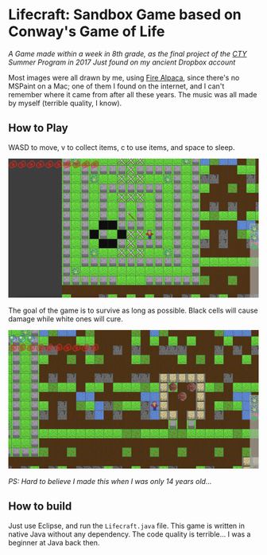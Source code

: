 Lifecraft: Sandbox Game based on Conway's Game of Life
===

*A Game made within a week in 8th grade, as the final project of the [CTY](https://cty.jhu.edu/) Summer Program in 2017*
*Just found on my ancient Dropbox account*

Most images were all drawn by me, using [Fire Alpaca](https://www.firealpaca.com/), since there's no MSPaint on a Mac; one of them I found on the internet, and I can't remember where it came from after all these years. The music was all made by myself (terrible quality, I know).


## How to Play

WASD to move, v to collect items, c to use items, and space to sleep.

![Screenshot](./screenshot-1.png)

The goal of the game is to survive as long as possible. Black cells will cause damage while white ones will cure.

![Screenshot](./screenshot-2.png)

*PS: Hard to believe I made this when I was only 14 years old...*

## How to build

Just use Eclipse, and run the `Lifecraft.java` file. This game is written in native Java without any dependency. The code quality is terrible... I was a beginner at Java back then.
